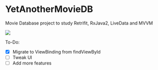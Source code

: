# YetAnotherMovieDB
Movie Database project to study Retrifit, RxJava2, LiveData and MVVM

![](screen.gif)



To-Do:
  - [x] Migrate to ViewBinding from findViewById
  - [ ] Tweak UI
  - [ ] Add more features
